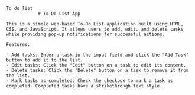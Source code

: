     To do list 
                # To-Do List App

    This is a simple web-based To-Do List application built using HTML, CSS, and JavaScript. It allows users to add, edit, and delete tasks while providing pop-up notifications for successful actions.

    Features:

    - Add tasks: Enter a task in the input field and click the "Add Task" button to add it to the list.
    - Edit tasks: Click the "Edit" button on a task to edit its content.
    - Delete tasks: Click the "Delete" button on a task to remove it from the list.
    - Mark tasks as completed: Check the checkbox to mark a task as completed. Completed tasks have a strikethrough text style.


